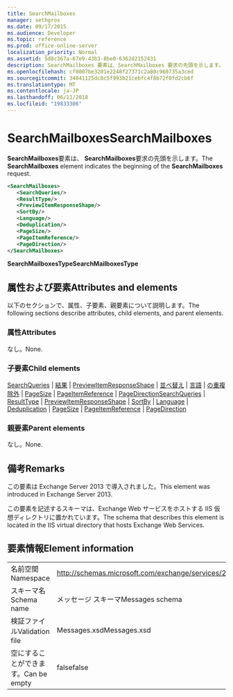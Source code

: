 ```yaml
---
title: SearchMailboxes
manager: sethgros
ms.date: 09/17/2015
ms.audience: Developer
ms.topic: reference
ms.prod: office-online-server
localization_priority: Normal
ms.assetid: 5d8c367a-67e9-43b3-8be0-6362d2152431
description: SearchMailboxes 要素は、SearchMailboxes 要求の先頭を示します。
ms.openlocfilehash: cf8007be3201e2248f27371c2a80c960735a3ced
ms.sourcegitcommit: 34041125dc8c5f993b21cebfc4f8b72f0fd2cb6f
ms.translationtype: MT
ms.contentlocale: ja-JP
ms.lasthandoff: 06/11/2018
ms.locfileid: "19833306"
---
```

# <a name="searchmailboxes"></a><span data-ttu-id="3934d-103">SearchMailboxes</span><span class="sxs-lookup"><span data-stu-id="3934d-103">SearchMailboxes</span></span>

<span data-ttu-id="3934d-104">**SearchMailboxes**要素は、 **SearchMailboxes**要求の先頭を示します。</span><span class="sxs-lookup"><span data-stu-id="3934d-104">The **SearchMailboxes** element indicates the beginning of the **SearchMailboxes** request.</span></span> 
  
```XML
<SearchMailboxes>
   <SearchQueries/>
   <ResultType/>
   <PreviewItemResponseShape/>
   <SortBy/>
   <Language/>
   <Deduplication/>
   <PageSize/>
   <PageItemReference/>
   <PageDirection/>
</SearchMailboxes>
```

 <span data-ttu-id="3934d-105">**SearchMailboxesType**</span><span class="sxs-lookup"><span data-stu-id="3934d-105">**SearchMailboxesType**</span></span>
## <a name="attributes-and-elements"></a><span data-ttu-id="3934d-106">属性および要素</span><span class="sxs-lookup"><span data-stu-id="3934d-106">Attributes and elements</span></span>

<span data-ttu-id="3934d-107">以下のセクションで、属性、子要素、親要素について説明します。</span><span class="sxs-lookup"><span data-stu-id="3934d-107">The following sections describe attributes, child elements, and parent elements.</span></span>
  
### <a name="attributes"></a><span data-ttu-id="3934d-108">属性</span><span class="sxs-lookup"><span data-stu-id="3934d-108">Attributes</span></span>

<span data-ttu-id="3934d-109">なし。</span><span class="sxs-lookup"><span data-stu-id="3934d-109">None.</span></span>
  
### <a name="child-elements"></a><span data-ttu-id="3934d-110">子要素</span><span class="sxs-lookup"><span data-stu-id="3934d-110">Child elements</span></span>

<span data-ttu-id="3934d-111">[SearchQueries](searchqueries.md) | [結果](resulttype.md) | [PreviewItemResponseShape](previewitemresponseshape.md) | [並べ替え](sortby.md) | [言語](language.md) | [の重複除外](deduplication.md) | [PageSize](pagesize.md)  |  [PageItemReference](pageitemreference.md) | [PageDirection](pagedirection.md)</span><span class="sxs-lookup"><span data-stu-id="3934d-111">[SearchQueries](searchqueries.md) | [ResultType](resulttype.md) | [PreviewItemResponseShape](previewitemresponseshape.md) | [SortBy](sortby.md) | [Language](language.md) | [Deduplication](deduplication.md) | [PageSize](pagesize.md) | [PageItemReference](pageitemreference.md) | [PageDirection](pagedirection.md)</span></span>
  
### <a name="parent-elements"></a><span data-ttu-id="3934d-112">親要素</span><span class="sxs-lookup"><span data-stu-id="3934d-112">Parent elements</span></span>

<span data-ttu-id="3934d-113">なし。</span><span class="sxs-lookup"><span data-stu-id="3934d-113">None.</span></span>
  
## <a name="remarks"></a><span data-ttu-id="3934d-114">備考</span><span class="sxs-lookup"><span data-stu-id="3934d-114">Remarks</span></span>

<span data-ttu-id="3934d-115">この要素は Exchange Server 2013 で導入されました。</span><span class="sxs-lookup"><span data-stu-id="3934d-115">This element was introduced in Exchange Server 2013.</span></span>
  
<span data-ttu-id="3934d-116">この要素を記述するスキーマは、Exchange Web サービスをホストする IIS 仮想ディレクトリに置かれています。</span><span class="sxs-lookup"><span data-stu-id="3934d-116">The schema that describes this element is located in the IIS virtual directory that hosts Exchange Web Services.</span></span>
  
## <a name="element-information"></a><span data-ttu-id="3934d-117">要素情報</span><span class="sxs-lookup"><span data-stu-id="3934d-117">Element information</span></span>

|||
|:-----|:-----|
|<span data-ttu-id="3934d-118">名前空間</span><span class="sxs-lookup"><span data-stu-id="3934d-118">Namespace</span></span>  <br/> |http://schemas.microsoft.com/exchange/services/2006/messages  <br/> |
|<span data-ttu-id="3934d-119">スキーマ名</span><span class="sxs-lookup"><span data-stu-id="3934d-119">Schema name</span></span>  <br/> |<span data-ttu-id="3934d-120">メッセージ スキーマ</span><span class="sxs-lookup"><span data-stu-id="3934d-120">Messages schema</span></span>  <br/> |
|<span data-ttu-id="3934d-121">検証ファイル</span><span class="sxs-lookup"><span data-stu-id="3934d-121">Validation file</span></span>  <br/> |<span data-ttu-id="3934d-122">Messages.xsd</span><span class="sxs-lookup"><span data-stu-id="3934d-122">Messages.xsd</span></span>  <br/> |
|<span data-ttu-id="3934d-123">空にすることができます。</span><span class="sxs-lookup"><span data-stu-id="3934d-123">Can be empty</span></span>  <br/> |<span data-ttu-id="3934d-124">false</span><span class="sxs-lookup"><span data-stu-id="3934d-124">false</span></span>  <br/> |
   


